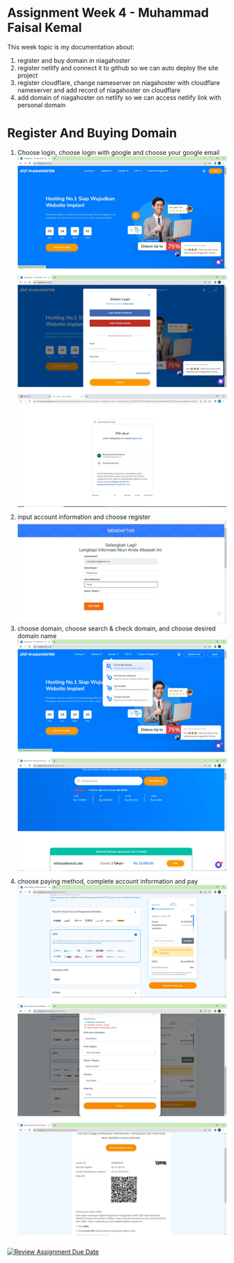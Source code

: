 # Assignment Week 4 - Muhammad Faisal Kemal
This week topic is my documentation about:
1. register and buy domain in niagahoster
2. register netlify and connect it to github so we can auto deploy the site project
3. register cloudflare, change nameserver on niagahoster with cloudflare nameserver and add record of niagahoster on cloudflare
4. add domain of niagahoster on netlify so we can access netlify link with personal domain

# Register And Buying Domain
1. Choose login, choose login with google and choose your google email
   ![](https://raw.githubusercontent.com/mfaisalkemal/RevoU_SEFS_Scholarship/main/gambar/week4/1.webp)
   ![](https://raw.githubusercontent.com/mfaisalkemal/RevoU_SEFS_Scholarship/main/gambar/week4/2.webp)
   ![](https://raw.githubusercontent.com/mfaisalkemal/RevoU_SEFS_Scholarship/main/gambar/week4/3.webp)
3. input account information and choose register
   ![](https://raw.githubusercontent.com/mfaisalkemal/RevoU_SEFS_Scholarship/main/gambar/week4/3a.webp)
4. choose domain, choose search & check domain, and choose desired domain name
   ![](https://raw.githubusercontent.com/mfaisalkemal/RevoU_SEFS_Scholarship/main/gambar/week4/4.webp)
   ![](https://raw.githubusercontent.com/mfaisalkemal/RevoU_SEFS_Scholarship/main/gambar/week4/5.webp)
7. choose paying method, complete account information and pay
   ![](https://raw.githubusercontent.com/mfaisalkemal/RevoU_SEFS_Scholarship/main/gambar/week4/6.webp)
   ![](https://raw.githubusercontent.com/mfaisalkemal/RevoU_SEFS_Scholarship/main/gambar/week4/7.webp)
   ![](https://raw.githubusercontent.com/mfaisalkemal/RevoU_SEFS_Scholarship/main/gambar/week4/8.webp)

[![Review Assignment Due Date](https://classroom.github.com/assets/deadline-readme-button-24ddc0f5d75046c5622901739e7c5dd533143b0c8e959d652212380cedb1ea36.svg)](https://classroom.github.com/a/isPhTOcA)
